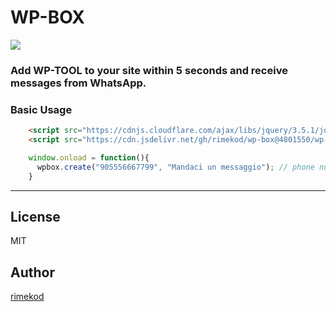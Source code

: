 # WP-BOX

![](https://i.hizliresim.com/0wc4Vt.png)

### Add WP-TOOL to your site within 5 seconds and receive messages from WhatsApp.

### Basic Usage
```html
    <script src="https://cdnjs.cloudflare.com/ajax/libs/jquery/3.5.1/jquery.min.js"></script>
    <script src="https://cdn.jsdelivr.net/gh/rimekod/wp-box@4801550/wp-box.js"></script>
```
```js
    window.onload = function(){
      wpbox.create("905556667799", "Mandaci un messaggio"); // phone number with country code, placeholder
    }
```

----

License
----

MIT

## Author
[rimekod](https://rimekod.com)

